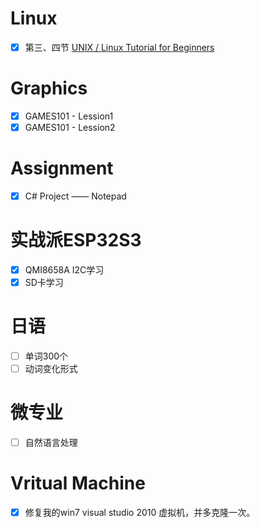 # Linux

- [x] 第三、四节 [UNIX / Linux Tutorial for Beginners](https://info-ee.surrey.ac.uk/Teaching/Unix/)
# Graphics
- [x] GAMES101 - Lession1
- [x] GAMES101 - Lession2

# Assignment
- [x] C# Project —— Notepad

# 实战派ESP32S3
- [x] QMI8658A I2C学习
- [x] SD卡学习

# 日语
- [ ] 单词300个
- [ ] 动词变化形式

# 微专业
- [ ] 自然语言处理
# Vritual Machine
-  [x] 修复我的win7 visual studio 2010 虚拟机，并多克隆一次。
